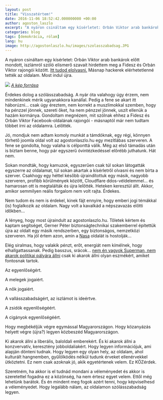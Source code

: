 ```yaml
---
layout: post
title: "Visszatértem!"
date: 2016-11-06 18:52:42.000000000 +00:00
author: agoston_laszlo
excerpt: "A nyáron csináltam egy kísérletet: Orbán Viktor arab bankárok előtt mondott, iszlámról szóló elismerő szavait hirdettem meg a Fidesz és Orbán Viktor rajongói között. Másnap hackerek elérhetetlenné tették az oldalam. Most indult újra."
categories: blog
tags: [demokrácia, rólam]
lang: hu
image: http://agostonlaszlo.hu/images/szolasszabadsag.JPG
---
```


A nyáron csináltam egy kísérletet: Orbán Viktor arab bankárok előtt mondott, iszlámról szóló elismerő szavait hirdettem meg a Fidesz és Orbán Viktor rajongói között. [Itt tudod elolvasni.](http://agostonlaszlo.hu/blog/hogyan-alljon-egy-fidesz-szavazo-az-iszlamhoz/) Másnap hackerek elérhetetlenné tették az oldalam. Most indul újra.

![]({{site.baseurl}}/images/szolasszabadsag.JPG)
[_A kép forrása_](https://www.orangewebsite.com/articles/wp-content/uploads/2014/10/shutterstock_187662866.jpg)

Érdekes dolog a szólásszabadság. A nyár óta valahogy úgy érzem, nem mindenkinek mérik ugyanakkora kanállal.  Pedig a fene se akart itt háborúzni... csak úgy éreztem, nem korrekt a muszlimokkal szemben, hogy ha pénzzel jönnek, szereti őket, ha nem pénzzel jönnek, uszít ellenük a hazám kormánya. Gondoltam megnézem, mit szólnak ehhez a Fidesz és Orbán Viktor Facebook-oldalának rajongói - másnaptól már nem tudtam többet írni az oldalamra. Lelőtték.

Jó, mondjuk nem adtam komoly munkát a támdóknak, egy régi, könnyen törhető joomla oldal volt az agostonlaszlo.hu egy mezítlábas szerveren. A fene se gondolta, hogy valaha is célponttá válik. Még az első támadás után is bíztam benne, hogy pár egyszerű óvintézkedéssel előrébb juthatunk. Hát nem.

Sokan mondták, hogy kamuzok, egyszerűen csak túl sokan látogatták egyszerre az oldalamat, túl sokan akartak a kísérletről olvasni és nem bírta a szerver. Csakhogy egy héttel később újraindítottuk egy másik, nagyobb szerveren, profibb körülmények között, Cloudflare ddos-véldelemmel... és hamarosan ott is megtalálták és újra lelőtték. Heteken keresztül állt. Akkor, amikor semmilyen reális forgalom nem volt rajta. Érdekes.

Nem tudom és nem is érdekel, kinek fájt ennyire, hogy emberi jogi témákkal (is) foglalkozik az oldalam. Nagy volt a kavalkád a népszavazás előtti időkben...

A lényeg, hogy most újraindult az agostonlaszlo.hu. Tőletek kértem és kaptam segítséget, Gerner Péter biztonságtechnikai szakemberrel építettük újra az oldalt egy másik rendszerben, egy biztonságos, nemzetközi szerveren. Ha jól értem azon, amin a [Nasa](https://github.com/nasa) oldalát is hostolják...

Elég siralmas, hogy valakik pénzt, erőt, energiát nem kímélnek, hogy elhallgattassanak. Pedig basszus, srácok... [nem én vagyok Superman, nem akarok politikai pályára állni](http://agostonlaszlo.hu/blog/superman-nem-en-vagyok/) csak ki akarok állni olyan eszmékért, amiket fontosnak tartok.

Az egyenlőségért.

A melegek jogaiért.

A nők jogaiért.

A vallásszabadságért, az iszlámot is ideértve.

A zsidók egyenlőségéért.

A cigányok egyenlőségéért.

Hogy megbékéljük végre egymással Magyarországon. Hogy közanyázás helyett végre (újra?) legyen közbeszéd Magyarországon.

Ki akarok állni a liberális, baloldali emberekért. És ki akarok állni a konzvervatív, keresztény jobboldaliakért. Hogy legyen információjuk, ami alapján dönteni tudnak. Hogy legyen egy olyan hely, az oldalam, ahol kulturált hangnemben, gyűlölködés nélkül tudunk érveket ellenérvekkel ütköztetni. Ez nem csak azoknak jó, akik egyetértenek velem. Ez KÖZérdek. 

Szeretném, ha akkor is el tudnád mondani a véleményedet és akkor is szeretettel fogadna ez a közönség, ha nem értesz egyet velem. Ettől még lehetünk barátok. És én mindent meg fogok azért tenni, hogy képviselhesd a véleményedet. Hogy legalább nálam, az oldalamon szólásszabadság legyen.
